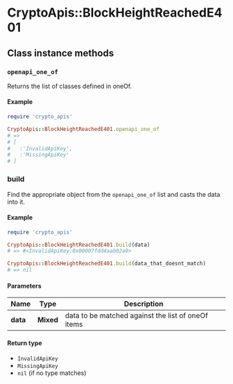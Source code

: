 # CryptoApis::BlockHeightReachedE401

## Class instance methods

### `openapi_one_of`

Returns the list of classes defined in oneOf.

#### Example

```ruby
require 'crypto_apis'

CryptoApis::BlockHeightReachedE401.openapi_one_of
# =>
# [
#   :'InvalidApiKey',
#   :'MissingApiKey'
# ]
```

### build

Find the appropriate object from the `openapi_one_of` list and casts the data into it.

#### Example

```ruby
require 'crypto_apis'

CryptoApis::BlockHeightReachedE401.build(data)
# => #<InvalidApiKey:0x00007fdd4aab02a0>

CryptoApis::BlockHeightReachedE401.build(data_that_doesnt_match)
# => nil
```

#### Parameters

| Name | Type | Description |
| ---- | ---- | ----------- |
| **data** | **Mixed** | data to be matched against the list of oneOf items |

#### Return type

- `InvalidApiKey`
- `MissingApiKey`
- `nil` (if no type matches)

